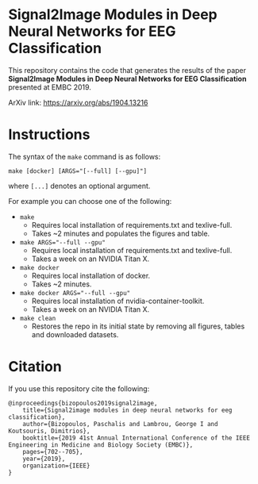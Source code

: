 # Signal2Image Modules in Deep Neural Networks for EEG Classification
This repository contains the code that generates the results of the paper **Signal2Image Modules in Deep Neural Networks for EEG Classification** presented at EMBC 2019.

ArXiv link: <https://arxiv.org/abs/1904.13216>

# Instructions
The syntax of the `make` command is as follows:

`make [docker] [ARGS="[--full] [--gpu]"]`

where `[...]` denotes an optional argument.

For example you can choose one of the following:
- `make`
	- Requires local installation of requirements.txt and texlive-full.
	- Takes ~2 minutes and populates the figures and table.
- `make ARGS="--full --gpu"`
	- Requires local installation of requirements.txt and texlive-full.
	- Takes a week on an NVIDIA Titan X.
- `make docker`
	- Requires local installation of docker.
	- Takes ~2 minutes.
- `make docker ARGS="--full --gpu"`
	- Requires local installation of nvidia-container-toolkit.
	- Takes a week on an NVIDIA Titan X.
- `make clean`
	- Restores the repo in its initial state by removing all figures, tables and downloaded datasets.

# Citation
If you use this repository cite the following:
```
@inproceedings{bizopoulos2019signal2image,
	title={Signal2image modules in deep neural networks for eeg classification},
	author={Bizopoulos, Paschalis and Lambrou, George I and Koutsouris, Dimitrios},
	booktitle={2019 41st Annual International Conference of the IEEE Engineering in Medicine and Biology Society (EMBC)},
	pages={702--705},
	year={2019},
	organization={IEEE}
}
```
